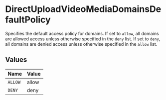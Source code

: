 # DirectUploadVideoMediaDomainsDefaultPolicy

Specifies the default access policy for domains. 
If set to `allow`, all domains are allowed access unless otherwise specified in the `deny` list. 
If set to `deny`, all domains are denied access unless otherwise specified in the `allow` list.



## Values

| Name    | Value   |
| ------- | ------- |
| `ALLOW` | allow   |
| `DENY`  | deny    |